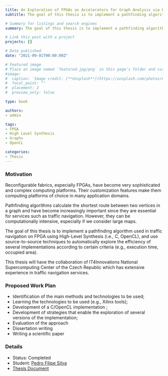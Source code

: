 ```yaml
---
title: An Exploration of FPGAs as Accelerators for Graph Analysis via High-Level Synthesis
subtitle: The goal of this thesis is to implement a pathfinding algorithm used in traffic navigation on FPGA using High-Level Synthesis.

# Summary for listings and search engines
summary: The goal of this thesis is to implement a pathfinding algorithm used in traffic navigation on FPGA using High-Level Synthesis.

# Link this post with a project
projects: []

# Date published
date: "2021-09-01T00:00:00Z"

# Featured image
# Place an image named `featured.jpg/png` in this page's folder and customize its options here.
#image:
#  caption: 'Image credit: [**Unsplash**](https://unsplash.com/photos/CpkOjOcXdUY)'
#  focal_point: ""
#  placement: 2
#  preview_only: false

type: book

authors:
- admin

tags:
- FPGA
- High Level Synthesis
- Graphs
- OpenCL

categories:
- Thesis
---
```


### Motivation

Reconfigurable fabrics, especially FPGAs, have become very sophisticated and complex computing platforms. Their customization features  make them computing platforms of choice in many application domains. 

Pathfinding algorithms calculate the shortest route between two vertices in a graph and have become increasingly important since they are essential for services such as traffic navigation. However, they can be computationally intensive, especially if we consider large maps.

The goal of this thesis is to implement a pathfinding algorithm used in traffic navigation on FPGA using High-Level Synthesis (i.e., C, OpenCL), and use source-to-source techniques to automatically explore the efficiency of several implementations according to certain criteria (e.g., execution time, occupied area).

This thesis will have the collaboration of IT4Innovations National Supercomputing Center of the Czech Republic which has extensive experience in traffic navigation services. 

### Proposed Work Plan

- Identification of the main methods and technologies to be used;
- Learning the technologies to be used (e.g., Xilinx tools);
- Development of a C/OpenCL implementation ;
- Development of strategies that enable the exploration of several versions of the implementation;
- Evaluation of the approach
- Dissertation writing
- Writing a scientific paper

### Details

- Status: Completed
- Student: [Pedro Filipe Silva](https://sigarra.up.pt/feup/pt/vld_entidades_geral.entidade_pagina?pct_id=123715)
- [Thesis Document](https://sigarra.up.pt/feup/pt/ESTAGIOS_ALUNOS.ENTRADA?p_aluno_id=123715)

